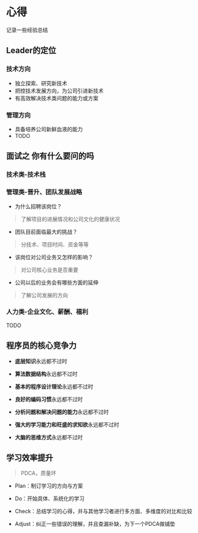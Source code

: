 # 心得

记录一些经验总结

## Leader的定位

### 技术方向

- 独立探索、研究新技术
- 把控技术发展方向，为公司引进新技术
- 有高效解决技术类问题的能力或方案

### 管理方向

- 具备培养公司新鲜血液的能力
- TODO

## 面试之 你有什么要问的吗

### 技术类-技术栈


### 管理类-晋升、团队发展战略

- 为什么招聘该岗位？

> 了解项目的进展情况和公司文化的健康状况

- 团队目前面临最大的挑战？

> 分技术、项目时间、资金等等

- 该岗位对公司业务又怎样的影响？

> 对公司核心业务是否重要

- 公司以后的业务会有哪些方面的延伸

> 了解公司发展的方向

### 人力类-企业文化、薪酬、福利

TODO

## 程序员的核心竞争力

- **底层知识**永远都不过时

- **算法数据结构**永远都不过时

- **基本的程序设计理论**永远都不过时

- **良好的编码习惯**永远都不过时

- **分析问题和解决问题的能力**永远都不过时

- **强大的学习能力和旺盛的求知欲**永远都不过时

- **大脑的思维方式**永远都不过时

## 学习效率提升

> PDCA，质量环

- Plan：制订学习的方向与方案

- Do：开始具体、系统化的学习

- Check：总结学习的心得，并与其他学习者进行多方面、多维度的对比和比较

- Adjust：纠正一些错误的理解，并且查漏补缺，为下一个PDCA做铺垫





